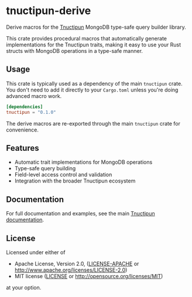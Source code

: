 # tnuctipun-derive

Derive macros for the [Tnuctipun](https://crates.io/crates/tnuctipun) MongoDB type-safe query builder library.

This crate provides procedural macros that automatically generate implementations for the Tnuctipun traits, making it easy to use your Rust structs with MongoDB operations in a type-safe manner.

## Usage

This crate is typically used as a dependency of the main `tnuctipun` crate. You don't need to add it directly to your `Cargo.toml` unless you're doing advanced macro work.

```toml
[dependencies]
tnuctipun = "0.1.0"
```

The derive macros are re-exported through the main `tnuctipun` crate for convenience.

## Features

- Automatic trait implementations for MongoDB operations
- Type-safe query building
- Field-level access control and validation
- Integration with the broader Tnuctipun ecosystem

## Documentation

For full documentation and examples, see the main [Tnuctipun documentation](https://docs.rs/tnuctipun).

## License

Licensed under either of

 * Apache License, Version 2.0, ([LICENSE-APACHE](../LICENSE-APACHE) or http://www.apache.org/licenses/LICENSE-2.0)
 * MIT license ([LICENSE](../LICENSE) or http://opensource.org/licenses/MIT)

at your option.
